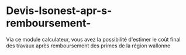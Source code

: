# Devis-Isonest-apr-s-remboursement-
Via ce module calculateur, vous avez la possibilité d'estimer le coût final des travaux après remboursement des primes de la région wallonne
